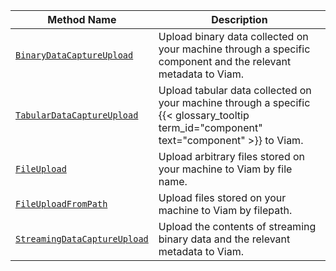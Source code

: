 <!-- prettier-ignore -->
| Method Name | Description |
| ----------- | ----------- |
| [`BinaryDataCaptureUpload`](/dev/reference/apis/data-client/#binarydatacaptureupload) | Upload binary data collected on your machine through a specific component and the relevant metadata to Viam. |
| [`TabularDataCaptureUpload`](/dev/reference/apis/data-client/#tabulardatacaptureupload) | Upload tabular data collected on your machine through a specific {{< glossary_tooltip term_id="component" text="component" >}} to Viam. |
| [`FileUpload`](/dev/reference/apis/data-client/#fileupload) | Upload arbitrary files stored on your machine to Viam by file name. |
| [`FileUploadFromPath`](/dev/reference/apis/data-client/#fileuploadfrompath) | Upload files stored on your machine to Viam by filepath. |
| [`StreamingDataCaptureUpload`](/dev/reference/apis/data-client/#streamingdatacaptureupload) | Upload the contents of streaming binary data and the relevant metadata to Viam. |
